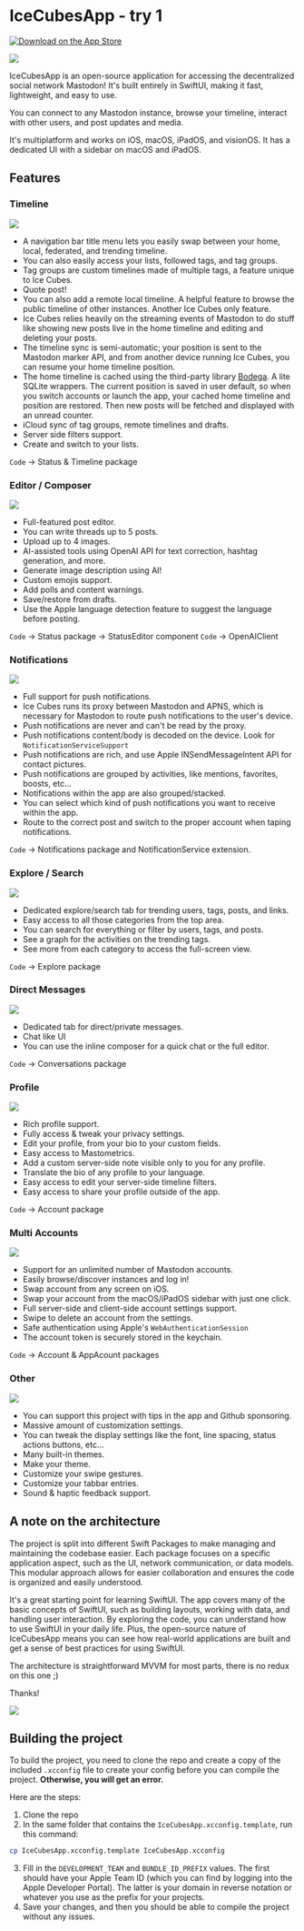 # IceCubesApp - try 1

[![Download on the App Store](Images/download_on_the_app_store.svg)](https://apps.apple.com/us/app/ice-cubes-for-mastodon/id6444915884)


<img src="Images/promo.png" />

IceCubesApp is an open-source application for accessing the decentralized social network Mastodon! It's built entirely in SwiftUI, making it fast, lightweight, and easy to use.

You can connect to any Mastodon instance, browse your timeline, interact with other users, and post updates and media.

It's multiplatform and works on iOS, macOS, iPadOS, and visionOS.
It has a dedicated UI with a sidebar on macOS and iPadOS.

## Features

### Timeline

<img src="Images/timeline.png" />

* A navigation bar title menu lets you easily swap between your home, local, federated, and trending timeline.
* You can also easily access your lists, followed tags, and tag groups.
* Tag groups are custom timelines made of multiple tags, a feature unique to Ice Cubes.
* Quote post!
* You can also add a remote local timeline. A helpful feature to browse the public timeline of other instances. Another Ice Cubes only feature.
* Ice Cubes relies heavily on the streaming events of Mastodon to do stuff like showing new posts live in the home timeline and editing and deleting your posts.
* The timeline sync is semi-automatic; your position is sent to the Mastodon marker API, and from another device running Ice Cubes, you can resume your home timeline position.
* The home timeline is cached using the third-party library [Bodega](https://github.com/mergesort/Bodega). A lite SQLite wrappers. The current position is saved in user default, so when you switch accounts or launch the app, your cached home timeline and position are restored. Then new posts will be fetched and displayed with an unread counter.
* iCloud sync of tag groups, remote timelines and drafts.
* Server side filters support.
* Create and switch to your lists.

`Code` -> Status & Timeline package

### Editor / Composer

<img src="Images/editor.png" />

* Full-featured post editor.
* You can write threads up to 5 posts.
* Upload up to 4 images.
* AI-assisted tools using OpenAI API for text correction, hashtag generation, and more.
* Generate image description using AI!
* Custom emojis support.
* Add polls and content warnings.
* Save/restore from drafts.
* Use the Apple language detection feature to suggest the language before posting.

`Code` -> Status package -> StatusEditor component
`Code` -> OpenAIClient

### Notifications

<img src="Images/notifications.png" />

* Full support for push notifications.
* Ice Cubes runs its proxy between Mastodon and APNS, which is necessary for Mastodon to route push notifications to the user's device.
* Push notifications are never and can't be read by the proxy.
* Push notifications content/body is decoded on the device. Look for `NotificationServiceSupport`
* Push notifications are rich, and use Apple INSendMessageIntent API for contact pictures.
* Push notifications are grouped by activities, like mentions, favorites, boosts, etc...
* Notifications within the app are also grouped/stacked.
* You can select which kind of push notifications you want to receive within the app.
* Route to the correct post and switch to the proper account when taping notifications.


`Code` -> Notifications package and NotificationService extension.

### Explore / Search

<img src="Images/explore.png" />

* Dedicated explore/search tab for trending users, tags, posts, and links.
* Easy access to all those categories from the top area.
* You can search for everything or filter by users, tags, and posts.
* See a graph for the activities on the trending tags.
* See more from each category to access the full-screen view.

`Code` -> Explore package

### Direct Messages

<img src="Images/dm.png" />

* Dedicated tab for direct/private messages.
* Chat like UI
* You can use the inline composer for a quick chat or the full editor.

`Code` -> Conversations package

### Profile

<img src="Images/profile.png" />

* Rich profile support.
* Fully access & tweak your privacy settings.
* Edit your profile, from your bio to your custom fields.
* Easy access to Mastometrics.
* Add a custom server-side note visible only to you for any profile.
* Translate the bio of any profile to your language.
* Easy access to edit your server-side timeline filters.
* Easy access to share your profile outside of the app.

`Code` -> Account package

### Multi Accounts

<img src="Images/accounts.png" />

* Support for an unlimited number of Mastodon accounts.
* Easily browse/discover instances and log in!
* Swap account from any screen on iOS.
* Swap your account from the macOS/iPadOS sidebar with just one click.
* Full server-side and client-side account settings support.
* Swipe to delete an account from the settings.
* Safe authentication using Apple's `WebAuthenticationSession`
* The account token is securely stored in the keychain.

`Code` -> Account & AppAcount packages

### Other

<img src="Images/more.png" />

* You can support this project with tips in the app and Github sponsoring.
* Massive amount of customization settings.
* You can tweak the display settings like the font, line spacing, status actions buttons, etc...
* Many built-in themes.
* Make your theme.
* Customize your swipe gestures.
* Customize your tabbar entries.
* Sound & haptic feedback support.

## A note on the architecture

The project is split into different Swift Packages to make managing and maintaining the codebase easier. Each package focuses on a specific application aspect, such as the UI, network communication, or data models. This modular approach allows for easier collaboration and ensures the code is organized and easily understood.

It's a great starting point for learning SwiftUI. The app covers many of the basic concepts of SwiftUI, such as building layouts, working with data, and handling user interaction. By exploring the code, you can understand how to use SwiftUI in your daily life. Plus, the open-source nature of IceCubesApp means you can see how real-world applications are built and get a sense of best practices for using SwiftUI.

The architecture is straightforward MVVM for most parts, there is no redux on this one ;)

Thanks!

<img src="Images/AppIcon.png" />

## Building the project

To build the project, you need to clone the repo and create a copy of the included `.xcconfig` file to create your config before you can compile the project. **Otherwise, you will get an error.**

Here are the steps:

1. Clone the repo
2. In the same folder that contains the `IceCubesApp.xcconfig.template`, run this command:

```bash
cp IceCubesApp.xcconfig.template IceCubesApp.xcconfig
```

3. Fill in the `DEVELOPMENT_TEAM` and `BUNDLE_ID_PREFIX` values. The first should have your Apple Team ID (which you can find by logging into the Apple Developer Portal). The latter is your domain in reverse notation or whatever you use as the prefix for your projects.
4. Save your changes, and then you should be able to compile the project without any issues.
